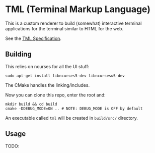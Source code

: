 # TML (Terminal Markup Language)
This is a custom renderer to build (somewhat) interactive terminal applications for the terminal similar to HTML for the web.

See the [TML Specification](tmlspec.md).

## Building
This relies on ncurses for all the UI stuff:
```
sudo apt-get install libncurses5-dev libncursesw5-dev
```

The CMake handles the linking/includes.

Now you can clone this repo, enter the root and:
```
mkdir build && cd build
cmake -DDEBUG_MODE=ON .. # NOTE: DEBUG_MODE is OFF by default
```

An executable called `tml` will be created in `build/src/` directory.

## Usage
TODO:


